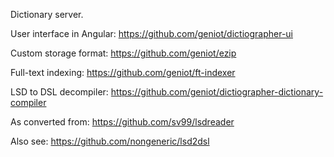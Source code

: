 Dictionary server.

User interface in Angular: https://github.com/geniot/dictiographer-ui

Custom storage format: https://github.com/geniot/ezip

Full-text indexing: https://github.com/geniot/ft-indexer

LSD to DSL decompiler: https://github.com/geniot/dictiographer-dictionary-compiler

As converted from: https://github.com/sv99/lsdreader

Also see: https://github.com/nongeneric/lsd2dsl